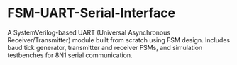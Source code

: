 # FSM-UART-Serial-Interface
A SystemVerilog-based UART (Universal Asynchronous Receiver/Transmitter) module built from scratch using FSM design. Includes baud tick generator, transmitter and receiver FSMs, and simulation testbenches for 8N1 serial communication.
